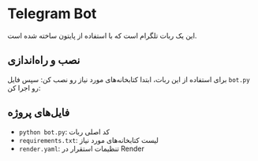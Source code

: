 # Telegram Bot

این یک ربات تلگرام است که با استفاده از پایتون ساخته شده است.

## نصب و راه‌اندازی

برای استفاده از این ربات، ابتدا کتابخانه‌های مورد نیاز رو نصب کن:
سپس فایل `bot.py` رو اجرا کن:
## فایل‌های پروژه

- `python bot.py`: کد اصلی ربات
- `requirements.txt`: لیست کتابخانه‌های مورد نیاز
- `render.yaml`: تنظیمات استقرار در Render

